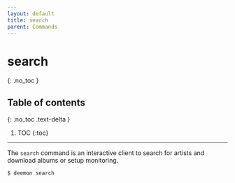 ```yaml
---
layout: default
title: search
parent: Commands
---
```


# search
{: .no_toc }

## Table of contents
{: .no_toc .text-delta }

1. TOC
{:toc}

---
The `search` command is an interactive client to search for artists and download albums or setup monitoring.

```bash
$ deemon search
```
